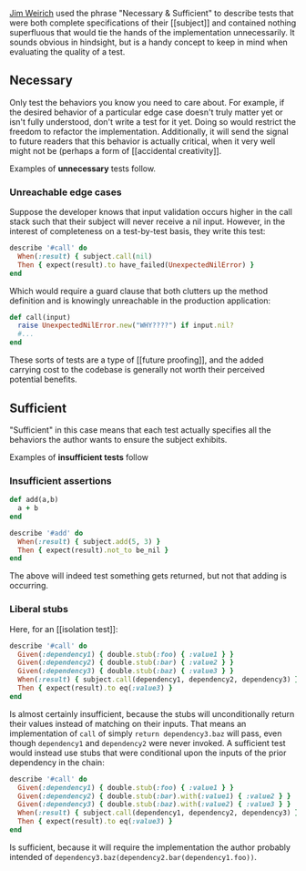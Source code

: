 [Jim Weirich](https://en.wikipedia.org/wiki/Jim_Weirich) used the phrase "Necessary & Sufficient" to describe tests that were both complete specifications of their [[subject]] and contained nothing superfluous that would tie the hands of the implementation unnecessarily. It sounds obvious in hindsight, but is a handy concept to keep in mind when evaluating the quality of a test.

## Necessary

Only test the behaviors you know you need to care about. For example, if the desired behavior of a particular edge case doesn't truly matter yet or isn't fully understood, don't write a test for it yet. Doing so would restrict the freedom to refactor the implementation. Additionally, it will send the signal to future readers that this behavior is actually critical, when it very well might not be (perhaps a form of [[accidental creativity]].

Examples of **unnecessary** tests follow.

### Unreachable edge cases

Suppose the developer knows that input validation occurs higher in the call stack such that their subject will never receive a nil input. However, in the interest of completeness on a test-by-test basis, they write this test:

``` ruby
describe '#call' do  
  When(:result) { subject.call(nil)
  Then { expect(result).to have_failed(UnexpectedNilError) }
end
```

Which would require a guard clause that both clutters up the method definition and is knowingly unreachable in the production application:

``` ruby
def call(input)
  raise UnexpectedNilError.new("WHY????") if input.nil?
  #...
end
```

These sorts of tests are a type of [[future proofing]], and the added carrying cost to the codebase is generally not worth their perceived potential benefits.

## Sufficient

"Sufficient" in this case means that each test actually specifies all the behaviors the author wants to ensure the subject exhibits.

Examples of **insufficient tests** follow

### Insufficient assertions

``` ruby
def add(a,b)
  a + b
end

describe '#add' do
  When(:result) { subject.add(5, 3) }
  Then { expect(result).not_to be_nil }
end
```

The above will indeed test something gets returned, but not that adding is occurring.

### Liberal stubs

Here, for an [[isolation test]]:

``` ruby
describe '#call' do
  Given(:dependency1) { double.stub(:foo) { :value1 } }
  Given(:dependency2) { double.stub(:bar) { :value2 } }
  Given(:dependency3) { double.stub(:baz) { :value3 } }
  When(:result) { subject.call(dependency1, dependency2, dependency3) }
  Then { expect(result).to eq(:value3) }
end
```

Is almost certainly insufficient, because the stubs will unconditionally return their values instead of matching on their inputs. That means an implementation of `call` of simply `return dependency3.baz` will pass, even though `dependency1` and `dependency2` were never invoked. A sufficient test would instead use stubs that were conditional upon the inputs of the prior dependency in the chain:

``` ruby
describe '#call' do
  Given(:dependency1) { double.stub(:foo) { :value1 } }
  Given(:dependency2) { double.stub(:bar).with(:value1) { :value2 } }
  Given(:dependency3) { double.stub(:baz).with(:value2) { :value3 } }
  When(:result) { subject.call(dependency1, dependency2, dependency3) }
  Then { expect(result).to eq(:value3) }
end
```

Is sufficient, because it will require the implementation the author probably intended of `dependency3.baz(dependency2.bar(dependency1.foo))`.